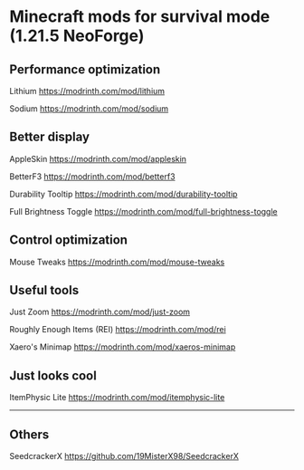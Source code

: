 # Minecraft mods for survival mode (1.21.5 NeoForge)

## Performance optimization

Lithium
https://modrinth.com/mod/lithium

Sodium
https://modrinth.com/mod/sodium

## Better display 

AppleSkin
https://modrinth.com/mod/appleskin

BetterF3
https://modrinth.com/mod/betterf3

Durability Tooltip
https://modrinth.com/mod/durability-tooltip

Full Brightness Toggle
https://modrinth.com/mod/full-brightness-toggle

## Control optimization

Mouse Tweaks
https://modrinth.com/mod/mouse-tweaks

## Useful tools

Just Zoom
https://modrinth.com/mod/just-zoom

Roughly Enough Items (REI)
https://modrinth.com/mod/rei

Xaero's Minimap
https://modrinth.com/mod/xaeros-minimap

## Just looks cool

ItemPhysic Lite
https://modrinth.com/mod/itemphysic-lite


---

## Others 

SeedcrackerX
https://github.com/19MisterX98/SeedcrackerX
